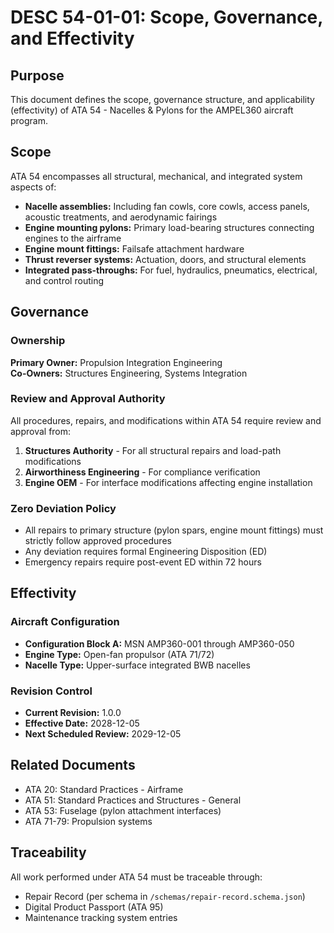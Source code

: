 # DESC 54-01-01: Scope, Governance, and Effectivity

## Purpose
This document defines the scope, governance structure, and applicability (effectivity) of ATA 54 - Nacelles & Pylons for the AMPEL360 aircraft program.

## Scope
ATA 54 encompasses all structural, mechanical, and integrated system aspects of:
- **Nacelle assemblies:** Including fan cowls, core cowls, access panels, acoustic treatments, and aerodynamic fairings
- **Engine mounting pylons:** Primary load-bearing structures connecting engines to the airframe
- **Engine mount fittings:** Failsafe attachment hardware
- **Thrust reverser systems:** Actuation, doors, and structural elements
- **Integrated pass-throughs:** For fuel, hydraulics, pneumatics, electrical, and control routing

## Governance

### Ownership
**Primary Owner:** Propulsion Integration Engineering  
**Co-Owners:** Structures Engineering, Systems Integration

### Review and Approval Authority
All procedures, repairs, and modifications within ATA 54 require review and approval from:
1. **Structures Authority** - For all structural repairs and load-path modifications
2. **Airworthiness Engineering** - For compliance verification
3. **Engine OEM** - For interface modifications affecting engine installation

### Zero Deviation Policy
- All repairs to primary structure (pylon spars, engine mount fittings) must strictly follow approved procedures
- Any deviation requires formal Engineering Disposition (ED)
- Emergency repairs require post-event ED within 72 hours

## Effectivity

### Aircraft Configuration
- **Configuration Block A:** MSN AMP360-001 through AMP360-050
- **Engine Type:** Open-fan propulsor (ATA 71/72)
- **Nacelle Type:** Upper-surface integrated BWB nacelles

### Revision Control
- **Current Revision:** 1.0.0
- **Effective Date:** 2028-12-05
- **Next Scheduled Review:** 2029-12-05

## Related Documents
- ATA 20: Standard Practices - Airframe
- ATA 51: Standard Practices and Structures - General
- ATA 53: Fuselage (pylon attachment interfaces)
- ATA 71-79: Propulsion systems

## Traceability
All work performed under ATA 54 must be traceable through:
- Repair Record (per schema in `/schemas/repair-record.schema.json`)
- Digital Product Passport (ATA 95)
- Maintenance tracking system entries
